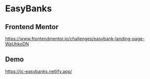 # EasyBanks
## Frontend Mentor
https://www.frontendmentor.io/challenges/easybank-landing-page-WaUhkoDN

## Demo
https://jc-easybanks.netlify.app/
